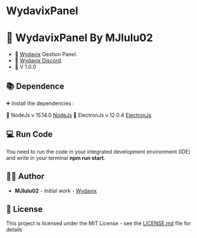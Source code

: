 # WydavixPanel

## <h1>📍 WydavixPanel By MJlulu02</h1>

- 🔧 [Wydavix](https://www.wydavix.fr) Gestion Panel.
- 🎉 [Wydavix Discord](https://discord.wydavix.fr).
- 🔖 V 1.0.0

## 📚 Dependence

➕ Install the dependencies :

💎 NodeJs v 15.14.0 [NodeJs](https://nodejs.org/en/)
💎 ElectronJs v 12.0.4 [ElectronJs](https://www.electronjs.org/)

## 💻 Run Code

You need to run the code in your integrated development environment (IDE) and write in your terminal **npm run start**.

## 🙎‍♂️ Author

- **MJlulu02** - _Initial work_ - [Wydavix](https://github.com/Wydavix)

## 📜 License

This project is licensed under the MIT License - see the [LICENSE.md](LICENSE.md) file for details
